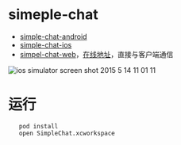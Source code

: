 # simeple-chat
* [simple-chat-android](https://github.com/leancloud/simple-chat-android)
* [simple-chat-ios](https://github.com/leancloud/simple-chat-ios)
* [simpel-chat-web](https://github.com/leancloud/js-realtime-sdk/tree/master/demo/demo2)，[在线地址](http://leancloud.github.io/js-realtime-sdk/demo/demo2/)，直接与客户端通信

![ios simulator screen shot 2015 5 14 11 01 11](https://cloud.githubusercontent.com/assets/5022872/7634383/2def54a2-fa8d-11e4-945b-1ac014c98229.png)

# 运行
```
   pod install
   open SimpleChat.xcworkspace
```
